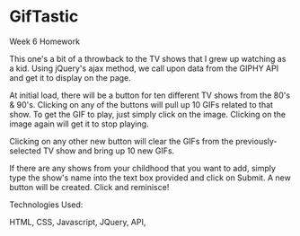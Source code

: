 # GifTastic
Week 6 Homework

This one's a bit of a throwback to the TV shows that I grew up watching as a kid. Using jQuery's ajax method, we call upon data from the GIPHY API and get it to display on the page.

At initial load, there will be a button for ten different TV shows from the 80's & 90's. Clicking on any of the buttons will pull up 10 GIFs related to that show. To get the GIF to play, just simply click on the image. Clicking on the image again will get it to stop playing.

Clicking on any other new button will clear the GIFs from the previously-selected TV show and bring up 10 new GIFs.

If there are any shows from your childhood that you want to add, simply type the show's name into the text box provided and click on Submit. A new button will be created. Click and reminisce!


Technologies Used:

HTML,
CSS,
Javascript,
JQuery,
API,
